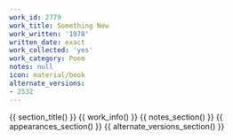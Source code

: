 ```yaml
---
work_id: 2779
work_title: Something New
work_written: '1978'
written_date: exact
work_collected: 'yes'
work_category: Poem
notes: null
icon: material/book
alternate_versions:
- 2532
---
```


{{ section_title() }}
{{ work_info() }}
{{ notes_section() }}
{{ appearances_section() }}
{{ alternate_versions_section() }}